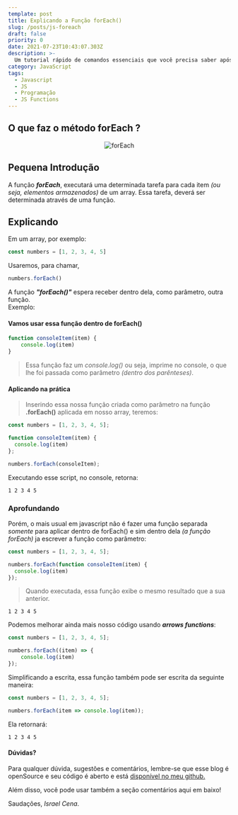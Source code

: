 ```yaml
---
template: post
title: Explicando a Função forEach()
slug: /posts/js-foreach
draft: false
priority: 0
date: 2021-07-23T10:43:07.303Z
description: >-
  Um tutorial rápido de comandos essenciais que você precisa saber após instalar o linux em seu pc.
category: JavaScript
tags:
  - Javascript
  - JS
  - Programação
  - JS Functions
---
```

## O que faz o método forEach ?

<center>

![forEach](/media/forEach.png)

</center>

## Pequena Introdução

A função **_forEach_**, executará uma determinada tarefa para cada item 
*(ou seja, elementos armazenados)* de um array. Essa tarefa, deverá ser determinada através de uma função.

## Explicando

Em um array, por exemplo:

```javascript
const numbers = [1, 2, 3, 4, 5]
```

Usaremos, para chamar,

```javascript
numbers.forEach()
```

A função **_"forEach()"_** espera receber dentro dela, como parâmetro, outra função.
<br/>Exemplo:


#### Vamos usar essa função dentro de forEach()
```javascript
function consoleItem(item) {
	console.log(item)
}
```

> Essa função faz um *console.log()* ou seja, imprime no console, o que lhe foi passada como parâmetro *(dentro dos parênteses)*. 

#### Aplicando na prática

> Inserindo essa nossa função criada como parâmetro na função **.forEach()** aplicada em nosso array, teremos:

```javascript
const numbers = [1, 2, 3, 4, 5];

function consoleItem(item) {
  console.log(item)
};

numbers.forEach(consoleItem);
```

Executando esse script, no console, retorna:

```
1 2 3 4 5
```

### Aprofundando

Porém, o mais usual em javascript não é fazer uma função separada *somente* para aplicar dentro de forEach() e sim dentro dela *(a função forEach)* ja escrever a função como parâmetro:

```javascript
const numbers = [1, 2, 3, 4, 5];

numbers.forEach(function consoleItem(item) {
  console.log(item)
});
```

> Quando executada, essa função exibe o mesmo resultado que a sua anterior. 

```
1 2 3 4 5
```

Podemos melhorar ainda mais nosso código usando **_arrows functions_**:

```javascript
const numbers = [1, 2, 3, 4, 5];

numbers.forEach((item) => {
	console.log(item)
});
```

Simplificando a escrita, essa função também pode ser escrita da seguinte maneira:

```javascript
const numbers = [1, 2, 3, 4, 5];

numbers.forEach(item => console.log(item));
```

Ela retornará:

```
1 2 3 4 5
```

#### Dúvidas?

Para qualquer dúvida, sugestões e comentários, lembre-se que esse blog é openSource e seu código é aberto e está [disponível no meu github.](https://github.com/israelcena/siteblog)

Além disso, você pode usar também a seção comentários aqui em baixo!

Saudações, *Israel Cena*.

